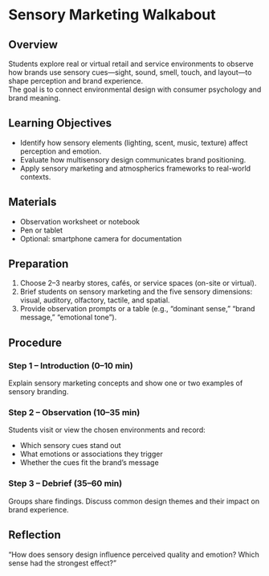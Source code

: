 # Sensory Marketing Walkabout

## Overview
Students explore real or virtual retail and service environments to observe how brands use sensory cues—sight, sound, smell, touch, and layout—to shape perception and brand experience.  
The goal is to connect environmental design with consumer psychology and brand meaning.

## Learning Objectives
- Identify how sensory elements (lighting, scent, music, texture) affect perception and emotion.  
- Evaluate how multisensory design communicates brand positioning.  
- Apply sensory marketing and atmospherics frameworks to real-world contexts.

## Materials
- Observation worksheet or notebook  
- Pen or tablet  
- Optional: smartphone camera for documentation  

## Preparation
1. Choose 2–3 nearby stores, cafés, or service spaces (on-site or virtual).  
2. Brief students on sensory marketing and the five sensory dimensions: visual, auditory, olfactory, tactile, and spatial.  
3. Provide observation prompts or a table (e.g., “dominant sense,” “brand message,” “emotional tone”).  

## Procedure
### Step 1 – Introduction (0–10 min)
Explain sensory marketing concepts and show one or two examples of sensory branding.

### Step 2 – Observation (10–35 min)
Students visit or view the chosen environments and record:
- Which sensory cues stand out  
- What emotions or associations they trigger  
- Whether the cues fit the brand’s message  

### Step 3 – Debrief (35–60 min)
Groups share findings. Discuss common design themes and their impact on brand experience.

## Reflection
“How does sensory design influence perceived quality and emotion? Which sense had the strongest effect?”
